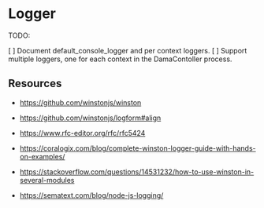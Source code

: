 # Logger

TODO:

[ ] Document default_console_logger and per context loggers.
[ ] Support multiple loggers, one for each context in the DamaContoller process.

## Resources

* https://github.com/winstonjs/winston
* https://github.com/winstonjs/logform#align
* https://www.rfc-editor.org/rfc/rfc5424

* https://coralogix.com/blog/complete-winston-logger-guide-with-hands-on-examples/
* https://stackoverflow.com/questions/14531232/how-to-use-winston-in-several-modules
* https://sematext.com/blog/node-js-logging/
